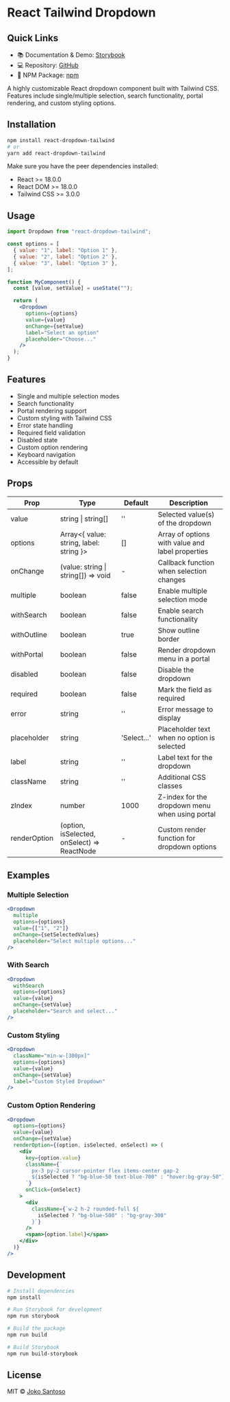 # React Tailwind Dropdown

## Quick Links

- 📚 Documentation & Demo: [Storybook](https://theorphan.github.io/react-tailwind-dropdown/)
- 💻 Repository: [GitHub](https://github.com/TheOrphan/react-tailwind-dropdown)
- 🚀 NPM Package: [npm](https://www.npmjs.com/package/react-dropdown-tailwind)

A highly customizable React dropdown component built with Tailwind CSS. Features include single/multiple selection, search functionality, portal rendering, and custom styling options.

## Installation

```bash
npm install react-dropdown-tailwind
# or
yarn add react-dropdown-tailwind
```

Make sure you have the peer dependencies installed:

- React >= 18.0.0
- React DOM >= 18.0.0
- Tailwind CSS >= 3.0.0

## Usage

```jsx
import Dropdown from "react-dropdown-tailwind";

const options = [
  { value: "1", label: "Option 1" },
  { value: "2", label: "Option 2" },
  { value: "3", label: "Option 3" },
];

function MyComponent() {
  const [value, setValue] = useState("");

  return (
    <Dropdown
      options={options}
      value={value}
      onChange={setValue}
      label="Select an option"
      placeholder="Choose..."
    />
  );
}
```

## Features

- Single and multiple selection modes
- Search functionality
- Portal rendering support
- Custom styling with Tailwind CSS
- Error state handling
- Required field validation
- Disabled state
- Custom option rendering
- Keyboard navigation
- Accessible by default

## Props

| Prop         | Type                                        | Default     | Description                                      |
| ------------ | ------------------------------------------- | ----------- | ------------------------------------------------ |
| value        | string \| string[]                          | ''          | Selected value(s) of the dropdown                |
| options      | Array<{ value: string, label: string }>     | []          | Array of options with value and label properties |
| onChange     | (value: string \| string[]) => void         | -           | Callback function when selection changes         |
| multiple     | boolean                                     | false       | Enable multiple selection mode                   |
| withSearch   | boolean                                     | false       | Enable search functionality                      |
| withOutline  | boolean                                     | true        | Show outline border                              |
| withPortal   | boolean                                     | false       | Render dropdown menu in a portal                 |
| disabled     | boolean                                     | false       | Disable the dropdown                             |
| required     | boolean                                     | false       | Mark the field as required                       |
| error        | string                                      | ''          | Error message to display                         |
| placeholder  | string                                      | 'Select...' | Placeholder text when no option is selected      |
| label        | string                                      | ''          | Label text for the dropdown                      |
| className    | string                                      | ''          | Additional CSS classes                           |
| zIndex       | number                                      | 1000        | Z-index for the dropdown menu when using portal  |
| renderOption | (option, isSelected, onSelect) => ReactNode | -           | Custom render function for dropdown options      |

## Examples

### Multiple Selection

```jsx
<Dropdown
  multiple
  options={options}
  value={["1", "2"]}
  onChange={setSelectedValues}
  placeholder="Select multiple options..."
/>
```

### With Search

```jsx
<Dropdown
  withSearch
  options={options}
  value={value}
  onChange={setValue}
  placeholder="Search and select..."
/>
```

### Custom Styling

```jsx
<Dropdown
  className="min-w-[300px]"
  options={options}
  value={value}
  onChange={setValue}
  label="Custom Styled Dropdown"
/>
```

### Custom Option Rendering

```jsx
<Dropdown
  options={options}
  value={value}
  onChange={setValue}
  renderOption={(option, isSelected, onSelect) => (
    <div
      key={option.value}
      className={`
        px-3 py-2 cursor-pointer flex items-center gap-2
        ${isSelected ? "bg-blue-50 text-blue-700" : "hover:bg-gray-50"}
      `}
      onClick={onSelect}
    >
      <div
        className={`w-2 h-2 rounded-full ${
          isSelected ? "bg-blue-500" : "bg-gray-300"
        }`}
      />
      <span>{option.label}</span>
    </div>
  )}
/>
```

## Development

```bash
# Install dependencies
npm install

# Run Storybook for development
npm run storybook

# Build the package
npm run build

# Build Storybook
npm run build-storybook
```

## License

MIT © [Joko Santoso](https://github.com/TheOrphan)
